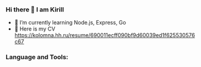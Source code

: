 ### Hi there 👋 I am Kirill

- 🌱 I’m currently learning Node.js, Express, Go
- 📄 Here is my CV https://kolomna.hh.ru/resume/690011ecff090bf9d60039ed1f625530576c67

### Language and Tools:
